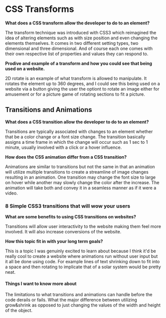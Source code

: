# CSS Transforms

**What does a CSS transform allow the developer to do to an element?**

The transform technique was introduced with CSS3 which reimagined the idea of altering elements such as with size position and even changing the elements themselves. It comes in two different setting types, two dimensional and three dimensional. And of course each one comes with their own respective list of properties and values they can respond to.

**Prodive and example of a transform and how you could see that being used on a website.**

2D rotate is an example of what transform is allowed to manipulate. It rotates the element up to 360 degrees, and I could see this being used on a website via a button giving the user the optiont to rotate an image either for amusement or for a picture game of rotating sections to fit a picture.

## Transitions and Animations

**What does a CSS transition allow the developer to do to an element?**

Transitions are typically associated with changes to an element whether that be a color change or a font size change. The transition basically assigns a time frame in which the change will occur such as 1 sec to 1 minute, usually involved with a click or a hover influence.

**How does the CSS animation differ from a CSS transition?**

Animations are similar to transitions but not the same in that an animation will utilize multiple transitions to create a streamline of image changes resulting in an animation. One transition may change the font size to large on hover while another may slowly change the color after the increase. The animation will take both and convey it in a seamless manner as if it were a video.

### 8 Simple CSS3 transitions that will wow your users

**What are some benefits to using CSS transitions on websites?**

Transitions will allow user interactivity to the website making them feel more involved. It will also increase conversions of the website.

**How this topic fit in with your long term goals?**

This is a topic I was genuinly excited to learn about because I think it'd be really cool to create a website where animations run without user input but it all be done using code. For example lines of text shrinking down to fit into a space and then rotating to implicate that of a solar system would be pretty neat.

#### Things I want to know more about

The limitations to what transitions and animations can handle before the code derails or fails. What the major difference between utilizing grow&shrink as opposed to just changing the values of the width and height of the object.